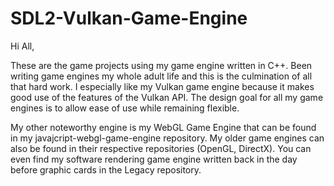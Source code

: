 # SDL2-Vulkan-Game-Engine
Hi All,

These are the game projects using my game engine written in C++. Been writing game engines my whole adult life and this is the culmination of all that hard work. I especially like my Vulkan game engine because it makes good use of the features of the Vulkan API. The design goal for all my game engines is to allow ease of use while remaining flexible.

My other noteworthy engine is my WebGL Game Engine that can be found in my  javajcript-webgl-game-engine repository. My older game engines can also be found in their respective repositories (OpenGL, DirectX). You can even find my software rendering game engine written back in the day before graphic cards in the Legacy repository.
